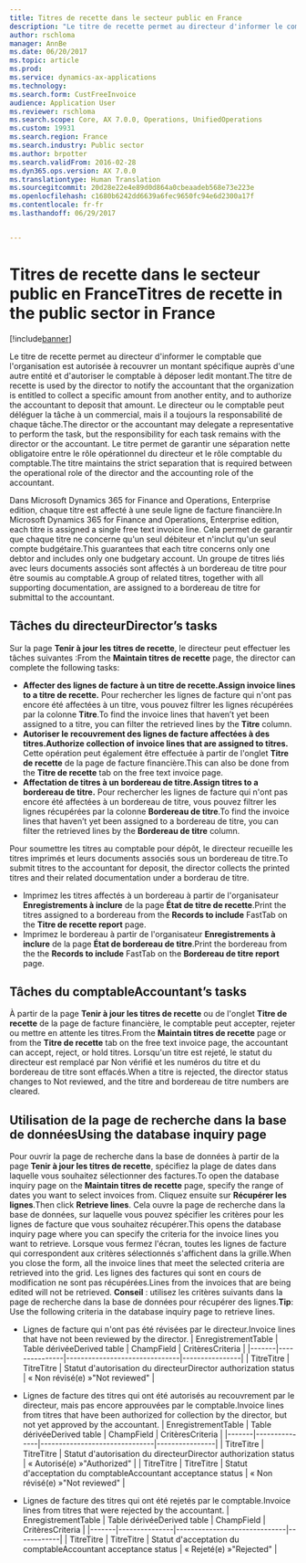 ```yaml
---
title: Titres de recette dans le secteur public en France
description: "Le titre de recette permet au directeur d'informer le comptable que l'organisation est autorisée à recouvrer un montant spécifique auprès d'une autre entité et d'autoriser le comptable à déposer ledit montant. Le directeur ou le comptable peut déléguer la tâche à un commercial, mais il a toujours la responsabilité de chaque tâche. Le titre permet de garantir une séparation nette obligatoire entre le rôle opérationnel du directeur et le rôle comptable du comptable."
author: rschloma
manager: AnnBe
ms.date: 06/20/2017
ms.topic: article
ms.prod: 
ms.service: dynamics-ax-applications
ms.technology: 
ms.search.form: CustFreeInvoice
audience: Application User
ms.reviewer: rschloma
ms.search.scope: Core, AX 7.0.0, Operations, UnifiedOperations
ms.custom: 19931
ms.search.region: France
ms.search.industry: Public sector
ms.author: brpotter
ms.search.validFrom: 2016-02-28
ms.dyn365.ops.version: AX 7.0.0
ms.translationtype: Human Translation
ms.sourcegitcommit: 20d28e22e4e89d0d864a0cbeaadeb568e73e223e
ms.openlocfilehash: c1680b6242dd6639a6fec9650fc94e6d2300a17f
ms.contentlocale: fr-fr
ms.lasthandoff: 06/29/2017


---
```


# <a name="titres-de-recette-in-the-public-sector-in-france"></a><span data-ttu-id="9198f-105">Titres de recette dans le secteur public en France</span><span class="sxs-lookup"><span data-stu-id="9198f-105">Titres de recette in the public sector in France</span></span>

[!include[banner](../includes/banner.md)]


<span data-ttu-id="9198f-106">Le titre de recette permet au directeur d'informer le comptable que l'organisation est autorisée à recouvrer un montant spécifique auprès d'une autre entité et d'autoriser le comptable à déposer ledit montant.</span><span class="sxs-lookup"><span data-stu-id="9198f-106">The titre de recette is used by the director to notify the accountant that the organization is entitled to collect a specific amount from another entity, and to authorize the accountant to deposit that amount.</span></span> <span data-ttu-id="9198f-107">Le directeur ou le comptable peut déléguer la tâche à un commercial, mais il a toujours la responsabilité de chaque tâche.</span><span class="sxs-lookup"><span data-stu-id="9198f-107">The director or the accountant may delegate a representative to perform the task, but the responsibility for each task remains with the director or the accountant.</span></span> <span data-ttu-id="9198f-108">Le titre permet de garantir une séparation nette obligatoire entre le rôle opérationnel du directeur et le rôle comptable du comptable.</span><span class="sxs-lookup"><span data-stu-id="9198f-108">The titre maintains the strict separation that is required between the operational role of the director and the accounting role of the accountant.</span></span>

<span data-ttu-id="9198f-109">Dans Microsoft Dynamics 365 for Finance and Operations, Enterprise edition, chaque titre est affecté à une seule ligne de facture financière.</span><span class="sxs-lookup"><span data-stu-id="9198f-109">In Microsoft Dynamics 365 for Finance and Operations, Enterprise edition, each titre is assigned a single free text invoice line.</span></span> <span data-ttu-id="9198f-110">Cela permet de garantir que chaque titre ne concerne qu'un seul débiteur et n'inclut qu'un seul compte budgétaire.</span><span class="sxs-lookup"><span data-stu-id="9198f-110">This guarantees that each titre concerns only one debtor and includes only one budgetary account.</span></span> <span data-ttu-id="9198f-111">Un groupe de titres liés avec leurs documents associés sont affectés à un bordereau de titre pour être soumis au comptable.</span><span class="sxs-lookup"><span data-stu-id="9198f-111">A group of related titres, together with all supporting documentation, are assigned to a bordereau de titre for submittal to the accountant.</span></span>

## <a name="directors-tasks"></a><span data-ttu-id="9198f-112">Tâches du directeur</span><span class="sxs-lookup"><span data-stu-id="9198f-112">Director’s tasks</span></span>
<span data-ttu-id="9198f-113">Sur la page **Tenir à jour les titres de recette**, le directeur peut effectuer les tâches suivantes :</span><span class="sxs-lookup"><span data-stu-id="9198f-113">From the **Maintain titres de recette** page, the director can complete the following tasks:</span></span>

-   <span data-ttu-id="9198f-114">**Affecter des lignes de facture à un titre de recette.**</span><span class="sxs-lookup"><span data-stu-id="9198f-114">**Assign invoice lines to a titre de recette.**</span></span> <span data-ttu-id="9198f-115">Pour rechercher les lignes de facture qui n'ont pas encore été affectées à un titre, vous pouvez filtrer les lignes récupérées par la colonne **Titre**.</span><span class="sxs-lookup"><span data-stu-id="9198f-115">To find the invoice lines that haven’t yet been assigned to a titre, you can filter the retrieved lines by the **Titre** column.</span></span>
-   <span data-ttu-id="9198f-116">**Autoriser le recouvrement des lignes de facture affectées à des titres.**</span><span class="sxs-lookup"><span data-stu-id="9198f-116">**Authorize collection of invoice lines that are assigned to titres.**</span></span> <span data-ttu-id="9198f-117">Cette opération peut également être effectuée à partir de l'onglet **Titre de recette** de la page de facture financière.</span><span class="sxs-lookup"><span data-stu-id="9198f-117">This can also be done from the **Titre de recette** tab on the free text invoice page.</span></span>
-   <span data-ttu-id="9198f-118">**Affectation de titres à un bordereau de titre.**</span><span class="sxs-lookup"><span data-stu-id="9198f-118">**Assign titres to a bordereau de titre.**</span></span> <span data-ttu-id="9198f-119">Pour rechercher les lignes de facture qui n'ont pas encore été affectées à un bordereau de titre, vous pouvez filtrer les lignes récupérées par la colonne **Bordereau de titre**.</span><span class="sxs-lookup"><span data-stu-id="9198f-119">To find the invoice lines that haven’t yet been assigned to a bordereau de titre, you can filter the retrieved lines by the **Bordereau de titre** column.</span></span>

<span data-ttu-id="9198f-120">Pour soumettre les titres au comptable pour dépôt, le directeur recueille les titres imprimés et leurs documents associés sous un bordereau de titre.</span><span class="sxs-lookup"><span data-stu-id="9198f-120">To submit titres to the accountant for deposit, the director collects the printed titres and their related documentation under a borderau de titre.</span></span>

-   <span data-ttu-id="9198f-121">Imprimez les titres affectés à un bordereau à partir de l'organisateur **Enregistrements à inclure** de la page **État de titre de recette**.</span><span class="sxs-lookup"><span data-stu-id="9198f-121">Print the titres assigned to a bordereau from the **Records to include** FastTab on the **Titre de recette report** page.</span></span>
-   <span data-ttu-id="9198f-122">Imprimez le bordereau à partir de l'organisateur **Enregistrements à inclure** de la page **État de bordereau de titre**.</span><span class="sxs-lookup"><span data-stu-id="9198f-122">Print the bordereau from the the **Records to include** FastTab on the **Bordereau de titre report** page.</span></span>

## <a name="accountants-tasks"></a><span data-ttu-id="9198f-123">Tâches du comptable</span><span class="sxs-lookup"><span data-stu-id="9198f-123">Accountant’s tasks</span></span>
<span data-ttu-id="9198f-124">À partir de la page **Tenir à jour les titres de recette** ou de l'onglet **Titre de recette** de la page de facture financière, le comptable peut accepter, rejeter ou mettre en attente les titres.</span><span class="sxs-lookup"><span data-stu-id="9198f-124">From the **Maintain titres de recette** page or from the **Titre de recette** tab on the free text invoice page, the accountant can accept, reject, or hold titres.</span></span> <span data-ttu-id="9198f-125">Lorsqu'un titre est rejeté, le statut du directeur est remplacé par Non vérifié et les numéros du titre et du bordereau de titre sont effacés.</span><span class="sxs-lookup"><span data-stu-id="9198f-125">When a titre is rejected, the director status changes to Not reviewed, and the titre and bordereau de titre numbers are cleared.</span></span>

## <a name="using-the-database-inquiry-page"></a><span data-ttu-id="9198f-126">Utilisation de la page de recherche dans la base de données</span><span class="sxs-lookup"><span data-stu-id="9198f-126">Using the database inquiry page</span></span>
<span data-ttu-id="9198f-127">Pour ouvrir la page de recherche dans la base de données à partir de la page **Tenir à jour les titres de recette**, spécifiez la plage de dates dans laquelle vous souhaitez sélectionner des factures.</span><span class="sxs-lookup"><span data-stu-id="9198f-127">To open the database inquiry page on the **Maintain titres de recette** page, specify the range of dates you want to select invoices from.</span></span> <span data-ttu-id="9198f-128">Cliquez ensuite sur **Récupérer les lignes**.</span><span class="sxs-lookup"><span data-stu-id="9198f-128">Then click **Retrieve lines**.</span></span> <span data-ttu-id="9198f-129">Cela ouvre la page de recherche dans la base de données, sur laquelle vous pouvez spécifier les critères pour les lignes de facture que vous souhaitez récupérer.</span><span class="sxs-lookup"><span data-stu-id="9198f-129">This opens the database inquiry page where you can specify the criteria for the invoice lines you want to retrieve.</span></span> <span data-ttu-id="9198f-130">Lorsque vous fermez l'écran, toutes les lignes de facture qui correspondent aux critères sélectionnés s'affichent dans la grille.</span><span class="sxs-lookup"><span data-stu-id="9198f-130">When you close the form, all the invoice lines that meet the selected criteria are retrieved into the grid.</span></span> <span data-ttu-id="9198f-131">Les lignes des factures qui sont en cours de modification ne sont pas récupérées.</span><span class="sxs-lookup"><span data-stu-id="9198f-131">Lines from the invoices that are being edited will not be retrieved.</span></span> <span data-ttu-id="9198f-132">**Conseil** : utilisez les critères suivants dans la page de recherche dans la base de données pour récupérer des lignes.</span><span class="sxs-lookup"><span data-stu-id="9198f-132">**Tip**: Use the following criteria in the database inquiry page to retrieve lines.</span></span>

-   <span data-ttu-id="9198f-133">Lignes de facture qui n'ont pas été révisées par le directeur.</span><span class="sxs-lookup"><span data-stu-id="9198f-133">Invoice lines that have not been reviewed by the director.</span></span>
    | <span data-ttu-id="9198f-134">Enregistrement</span><span class="sxs-lookup"><span data-stu-id="9198f-134">Table</span></span> | <span data-ttu-id="9198f-135">Table dérivée</span><span class="sxs-lookup"><span data-stu-id="9198f-135">Derived table</span></span> | <span data-ttu-id="9198f-136">Champ</span><span class="sxs-lookup"><span data-stu-id="9198f-136">Field</span></span>                         | <span data-ttu-id="9198f-137">Critères</span><span class="sxs-lookup"><span data-stu-id="9198f-137">Criteria</span></span>       |
    |-------|---------------|-------------------------------|----------------|
    | <span data-ttu-id="9198f-138">Titre</span><span class="sxs-lookup"><span data-stu-id="9198f-138">Titre</span></span> | <span data-ttu-id="9198f-139">Titre</span><span class="sxs-lookup"><span data-stu-id="9198f-139">Titre</span></span>         | <span data-ttu-id="9198f-140">Statut d'autorisation du directeur</span><span class="sxs-lookup"><span data-stu-id="9198f-140">Director authorization status</span></span> | <span data-ttu-id="9198f-141">« Non révisé(e) »</span><span class="sxs-lookup"><span data-stu-id="9198f-141">"Not reviewed"</span></span> |

-   <span data-ttu-id="9198f-142">Lignes de facture des titres qui ont été autorisés au recouvrement par le directeur, mais pas encore approuvées par le comptable.</span><span class="sxs-lookup"><span data-stu-id="9198f-142">Invoice lines from titres that have been authorized for collection by the director, but not yet approved by the accountant.</span></span>
    | <span data-ttu-id="9198f-143">Enregistrement</span><span class="sxs-lookup"><span data-stu-id="9198f-143">Table</span></span> | <span data-ttu-id="9198f-144">Table dérivée</span><span class="sxs-lookup"><span data-stu-id="9198f-144">Derived table</span></span> | <span data-ttu-id="9198f-145">Champ</span><span class="sxs-lookup"><span data-stu-id="9198f-145">Field</span></span>                         | <span data-ttu-id="9198f-146">Critères</span><span class="sxs-lookup"><span data-stu-id="9198f-146">Criteria</span></span>       |
    |-------|---------------|-------------------------------|----------------|
    | <span data-ttu-id="9198f-147">Titre</span><span class="sxs-lookup"><span data-stu-id="9198f-147">Titre</span></span> | <span data-ttu-id="9198f-148">Titre</span><span class="sxs-lookup"><span data-stu-id="9198f-148">Titre</span></span>         | <span data-ttu-id="9198f-149">Statut d'autorisation du directeur</span><span class="sxs-lookup"><span data-stu-id="9198f-149">Director authorization status</span></span> | <span data-ttu-id="9198f-150">« Autorisé(e) »</span><span class="sxs-lookup"><span data-stu-id="9198f-150">"Authorized"</span></span>   |
    | <span data-ttu-id="9198f-151">Titre</span><span class="sxs-lookup"><span data-stu-id="9198f-151">Titre</span></span> | <span data-ttu-id="9198f-152">Titre</span><span class="sxs-lookup"><span data-stu-id="9198f-152">Titre</span></span>         | <span data-ttu-id="9198f-153">Statut d'acceptation du comptable</span><span class="sxs-lookup"><span data-stu-id="9198f-153">Accountant acceptance status</span></span>  | <span data-ttu-id="9198f-154">« Non révisé(e) »</span><span class="sxs-lookup"><span data-stu-id="9198f-154">"Not reviewed"</span></span> |

-   <span data-ttu-id="9198f-155">Lignes de facture des titres qui ont été rejetés par le comptable.</span><span class="sxs-lookup"><span data-stu-id="9198f-155">Invoice lines from titres that were rejected by the accountant.</span></span>
    | <span data-ttu-id="9198f-156">Enregistrement</span><span class="sxs-lookup"><span data-stu-id="9198f-156">Table</span></span> | <span data-ttu-id="9198f-157">Table dérivée</span><span class="sxs-lookup"><span data-stu-id="9198f-157">Derived table</span></span> | <span data-ttu-id="9198f-158">Champ</span><span class="sxs-lookup"><span data-stu-id="9198f-158">Field</span></span>                        | <span data-ttu-id="9198f-159">Critères</span><span class="sxs-lookup"><span data-stu-id="9198f-159">Criteria</span></span>   |
    |-------|---------------|------------------------------|------------|
    | <span data-ttu-id="9198f-160">Titre</span><span class="sxs-lookup"><span data-stu-id="9198f-160">Titre</span></span> | <span data-ttu-id="9198f-161">Titre</span><span class="sxs-lookup"><span data-stu-id="9198f-161">Titre</span></span>         | <span data-ttu-id="9198f-162">Statut d'acceptation du comptable</span><span class="sxs-lookup"><span data-stu-id="9198f-162">Accountant acceptance status</span></span> | <span data-ttu-id="9198f-163">« Rejeté(e) »</span><span class="sxs-lookup"><span data-stu-id="9198f-163">"Rejected"</span></span> |






